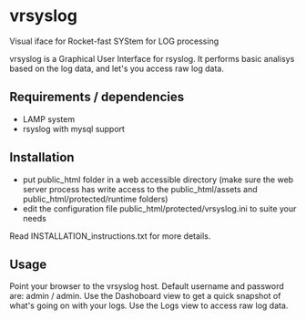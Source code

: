 vrsyslog
========

Visual iface for Rocket-fast SYStem for LOG processing

vrsyslog is a Graphical User Interface for rsyslog.
It performs basic analisys based on the log data, and let's you access raw log data.

Requirements / dependencies
---------------------------
- LAMP system
- rsyslog with mysql support

Installation
------------
- put public_html folder in a web accessible directory
(make sure the web server process has write access to the public_html/assets and public_html/protected/runtime folders)
- edit the configuration file public_html/protected/vrsyslog.ini to suite your needs

Read INSTALLATION_instructions.txt for more details.

Usage
-----
Point your browser to the vrsyslog host.
Default username and password are: admin / admin.
Use the Dashoboard view to get a quick snapshot of what's going on with your logs.
Use the Logs view to access raw log data.

